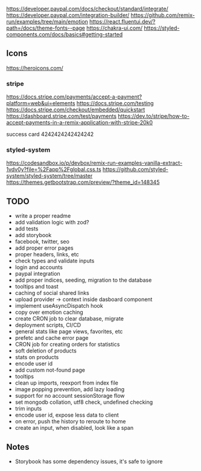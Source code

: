 
https://developer.paypal.com/docs/checkout/standard/integrate/
https://developer.paypal.com/integration-builder/
https://github.com/remix-run/examples/tree/main/emotion
https://react.fluentui.dev/?path=/docs/theme-fonts--page
https://chakra-ui.com/
https://styled-components.com/docs/basics#getting-started
## Icons
https://heroicons.com/

### stripe

https://docs.stripe.com/payments/accept-a-payment?platform=web&ui=elements
https://docs.stripe.com/testing
https://docs.stripe.com/checkout/embedded/quickstart
https://dashboard.stripe.com/test/payments
https://dev.to/stripe/how-to-accept-payments-in-a-remix-application-with-stripe-20k0

success card
4242424242424242

### styled-system
https://codesandbox.io/p/devbox/remix-run-examples-vanilla-extract-1vdv0y?file=%2Fapp%2Fglobal.css.ts
https://github.com/styled-system/styled-system/tree/master
https://themes.getbootstrap.com/preview/?theme_id=148345
## TODO

- write a proper readme
- add validation logic with zod?
- add tests
- add storybook
- facebook, twitter, seo
- add proper error pages
- proper headers, links, etc
- check types and validate inputs
- login and accounts
- paypal integration
- add proper indices, seeding, migration to the database
- tooltips and toast
- caching of social shared links
- upload provider -> context inside dasboard component
- implement useAsyncDispatch hook
- copy over emotion caching
- create CRON job to clear database, migrate
- deployment scripts, CI/CD
- general stats like page views, favorites, etc
- prefetc and cache error page
- CRON job for creating orders for statistics
- soft deletion of products
- stats on products
- encode user id
- add custom not-found page
- tooltips
- clean up imports, reexport from index file
- image popping prevention, add lazy loading
- support for no account sessionStorage flow
- set mongodb collation, utf8 check, undefined checking
- trim inputs
- encode user id, expose less data to client
- on error, push the history to reroute to home
- create an input, when disabled, look like a span


## Notes

- Storybook has some dependency issues, it's safe to ignore



